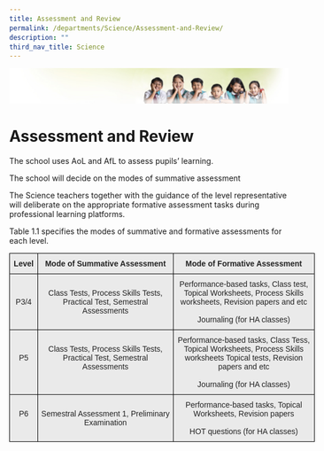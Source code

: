 ```yaml
---
title: Assessment and Review
permalink: /departments/Science/Assessment-and-Review/
description: ""
third_nav_title: Science
---
```

![](/images/Banner.jpg)

Assessment and Review
=====================

The school uses AoL and AfL to assess pupils’ learning.

The school will decide on the modes of summative assessment

The Science teachers together with the guidance of the level representative will deliberate on the appropriate formative assessment tasks during professional learning platforms.

Table 1.1 specifies the modes of summative and formative assessments for each level.

<style type="text/css">
.tg  {border-collapse:collapse;border-spacing:0;}
.tg td{border-color:black;border-style:solid;border-width:1px;font-family:Arial, sans-serif;font-size:14px;
  overflow:hidden;padding:10px 5px;word-break:normal;}
.tg th{border-color:black;border-style:solid;border-width:1px;font-family:Arial, sans-serif;font-size:14px;
  font-weight:normal;overflow:hidden;padding:10px 5px;word-break:normal;}
.tg .tg-n4qt{background-color:#EAEAEA;color:#222;font-weight:bold;text-align:center;vertical-align:top}
.tg .tg-ii8k{background-color:#EAEAEA;color:#222;text-align:center;vertical-align:top}
</style>
<table class="tg" style="undefined;table-layout: fixed; width: 552px">
<colgroup>
<col style="width: 51px">
<col style="width: 245px">
<col style="width: 256px">
</colgroup>
<thead>
  <tr>
    <th class="tg-n4qt">Level</th>
    <th class="tg-n4qt">Mode of Summative Assessment</th>
    <th class="tg-n4qt">Mode of Formative Assessment</th>
  </tr>
</thead>
<tbody>
  <tr>
    <td class="tg-ii8k"><br><br>P3/4<br></td>
    <td class="tg-ii8k"><br>Class Tests, Process Skills Tests, Practical Test, Semestral Assessments</td>
    <td class="tg-ii8k">Performance-based tasks, Class test, Topical Worksheets, Process Skills worksheets, Revision papers and etc<br><br>Journaling (for HA classes)</td>
  </tr>
  <tr>
    <td class="tg-ii8k"><br><br>P5</td>
    <td class="tg-ii8k"><br>Class Tests, Process Skills Tests, Practical Test, Semestral Assessments<br></td>
    <td class="tg-ii8k">Performance-based tasks, Class Tess, Topical Worksheets, Process Skills worksheets Topical tests, Revision papers and etc<br><br>Journaling (for HA classes)</td>
  </tr>
  <tr>
    <td class="tg-ii8k"><br>P6</td>
    <td class="tg-ii8k"><br>Semestral Assessment 1, Preliminary Examination</td>
    <td class="tg-ii8k">Performance-based tasks, Topical Worksheets, Revision papers<br><br>HOT questions (for HA classes)</td>
  </tr>
</tbody>
</table>